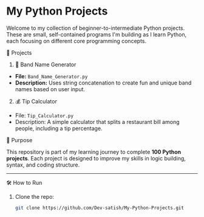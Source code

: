 # My Python Projects

Welcome to my collection of beginner-to-intermediate Python projects. These are small, self-contained programs I'm building as I learn Python, each focusing on different core programming concepts.

📁 Projects

1. 🧠 Band Name Generator
- **File:** `Band_Name_Generator.py`
- **Description:** Uses string concatenation to create fun and unique band names based on user input.

2. 💰 Tip Calculator
- File: `Tip_Calculator.py`
- Description: A simple calculator that splits a restaurant bill among people, including a tip percentage.


📌 Purpose

This repository is part of my learning journey to complete **100 Python projects**. Each project is designed to improve my skills in logic building, syntax, and coding structure.

---

🛠️ How to Run

1. Clone the repo:
   ```bash
   git clone https://github.com/Dev-satish/My-Python-Projects.git
